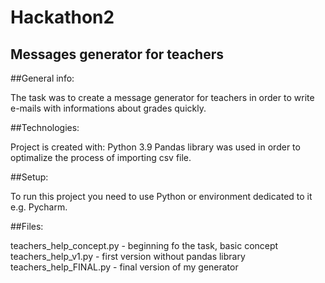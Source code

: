 # Hackathon2

## Messages generator for teachers

##General info:

The task was to create a message generator for teachers in order to write e-mails with informations about grades quickly.

##Technologies:

Project is created with: Python 3.9
Pandas library was used in order to optimalize the process of importing csv file.

##Setup:

To run this project you need to use Python or environment dedicated to it e.g. Pycharm.

##Files:

teachers_help_concept.py - beginning fo the task, basic concept
teachers_help_v1.py - first version without pandas library
teachers_help_FINAL.py - final version of my generator






